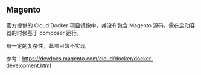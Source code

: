 ## Magento

官方提供的 Cloud Docker 项目镜像中，并没有包含 Magento 源码，需在启动容器的时候基于 composer 运行。

有一定的复杂性，此项目暂不实现

参考：https://devdocs.magento.com/cloud/docker/docker-development.html
